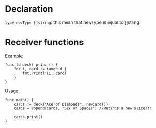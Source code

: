 # Declaration
`type newType []string`: this mean that newType is equal to []string.  

# Receiver functions
Example:
```
func (d deck) print () {
	for i, card := range d {
		fmt.Println(i, card)
	}
}
```
Usage
```
func main() {
	cards := deck{"Ace of Diamonds", newCard()}
	cards = append(cards, "Six of Spades") //Returns a new slice!!!

	cards.print()
}
```
